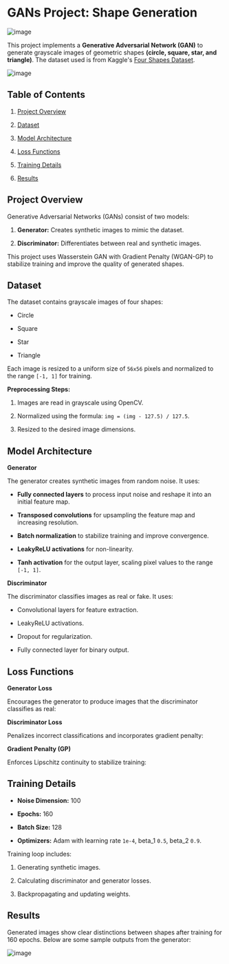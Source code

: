 # GANs Project: Shape Generation

![image](https://github.com/user-attachments/assets/e4f245d9-2768-4b37-818b-fa96d894772b)


This project implements a **Generative Adversarial Network (GAN)** to generate grayscale images of geometric shapes **(circle, square, star, and triangle)**. The dataset used is from Kaggle's [Four Shapes Dataset](https://www.kaggle.com/datasets/smeschke/four-shapes).


![image](https://github.com/user-attachments/assets/c36bb696-ef61-4039-8a7b-15dc5c831f55)



## Table of Contents

1. [Project Overview](https://github.com/elnemr19/4-Shapes-DCGAN/tree/main?tab=readme-ov-file#project-overview)

2. [Dataset](https://github.com/elnemr19/4-Shapes-DCGAN/tree/main?tab=readme-ov-file#dataset)

3. [Model Architecture](https://github.com/elnemr19/4-Shapes-DCGAN/tree/main?tab=readme-ov-file#model-architecture)

4. [Loss Functions](https://github.com/elnemr19/4-Shapes-DCGAN/tree/main?tab=readme-ov-file#loss-functions)

5. [Training Details](https://github.com/elnemr19/4-Shapes-DCGAN/tree/main?tab=readme-ov-file#training-details)

6. [Results](https://github.com/elnemr19/4-Shapes-DCGAN/tree/main?tab=readme-ov-file#results)




## Project Overview

Generative Adversarial Networks (GANs) consist of two models:

1. **Generator:** Creates synthetic images to mimic the dataset.

2. **Discriminator:** Differentiates between real and synthetic images.

This project uses Wasserstein GAN with Gradient Penalty (WGAN-GP) to stabilize training and improve the quality of generated shapes.




## Dataset

The dataset contains grayscale images of four shapes:

* Circle

* Square

* Star

* Triangle

Each image is resized to a uniform size of `56x56` pixels and normalized to the range `[-1, 1]` for training.

**Preprocessing Steps:**

1. Images are read in grayscale using OpenCV.

2. Normalized using the formula: `img = (img - 127.5) / 127.5`.

3. Resized to the desired image dimensions.




## Model Architecture


**Generator**

The generator creates synthetic images from random noise. It uses:

* **Fully connected layers** to process input noise and reshape it into an initial feature map.

* **Transposed convolutions** for upsampling the feature map and increasing resolution.

* **Batch normalization** to stabilize training and improve convergence.

* **LeakyReLU activations** for non-linearity.

* **Tanh activation** for the output layer, scaling pixel values to the range ` [-1, 1] `.

**Discriminator**

The discriminator classifies images as real or fake. It uses:

* Convolutional layers for feature extraction.

* LeakyReLU activations.

* Dropout for regularization.

* Fully connected layer for binary output.



## Loss Functions



**Generator Loss**

Encourages the generator to produce images that the discriminator classifies as real:


**Discriminator Loss**

Penalizes incorrect classifications and incorporates gradient penalty:


**Gradient Penalty (GP)**

Enforces Lipschitz continuity to stabilize training:



## Training Details



* **Noise Dimension:** 100

* **Epochs:** 160

* **Batch Size:** 128

* **Optimizers:** Adam with learning rate `1e-4`, beta_1 `0.5`, beta_2 `0.9`.



Training loop includes:

1. Generating synthetic images.

2. Calculating discriminator and generator losses.

3. Backpropagating and updating weights.

## Results

Generated images show clear distinctions between shapes after training for 160 epochs. Below are some sample outputs from the generator:

![image](https://github.com/user-attachments/assets/8f7a0a19-d4ba-47c2-a0b3-727743e60c3f)

